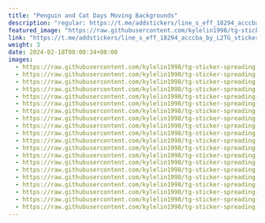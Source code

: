 ```yaml
---
title: "Penguin and Cat Days Moving Backgrounds"
description: "regular: https://t.me/addstickers/line_s_eff_18294_acccba_by_L2TG_sticker_bot"
featured_image: "https://raw.githubusercontent.com/kylelin1998/tg-sticker-spreading-worldwide-images/main/img/f635a77d-bfc7-49cf-9fc0-2963cbaa506d.jpg"
link: "https://t.me/addstickers/line_s_eff_18294_acccba_by_L2TG_sticker_bot"
weight: 3
date: 2024-02-18T08:08:34+08:00
images:
  - https://raw.githubusercontent.com/kylelin1998/tg-sticker-spreading-worldwide-images/main/img/f635a77d-bfc7-49cf-9fc0-2963cbaa506d.jpg
  - https://raw.githubusercontent.com/kylelin1998/tg-sticker-spreading-worldwide-images/main/img/4ae62387-889c-4cdc-9f63-46414b8c0f0c.jpg
  - https://raw.githubusercontent.com/kylelin1998/tg-sticker-spreading-worldwide-images/main/img/0b6f6d00-ac57-410d-86b9-4e5b2f3d9d1d.jpg
  - https://raw.githubusercontent.com/kylelin1998/tg-sticker-spreading-worldwide-images/main/img/0f512280-8c50-4f7d-9903-6671f84554e7.jpg
  - https://raw.githubusercontent.com/kylelin1998/tg-sticker-spreading-worldwide-images/main/img/630a9a62-d9ba-4577-b816-a37aea5811a4.jpg
  - https://raw.githubusercontent.com/kylelin1998/tg-sticker-spreading-worldwide-images/main/img/16c16d17-179f-4e66-8bd6-dcfb2c9d227c.jpg
  - https://raw.githubusercontent.com/kylelin1998/tg-sticker-spreading-worldwide-images/main/img/e4ea512d-bccf-4782-9713-bb6bbdb408fa.jpg
  - https://raw.githubusercontent.com/kylelin1998/tg-sticker-spreading-worldwide-images/main/img/7a201acb-4d4e-42a4-841c-5760002136c3.jpg
  - https://raw.githubusercontent.com/kylelin1998/tg-sticker-spreading-worldwide-images/main/img/fe6a3557-bb15-4b28-8504-248f175f6615.jpg
  - https://raw.githubusercontent.com/kylelin1998/tg-sticker-spreading-worldwide-images/main/img/3f95e22f-a012-490b-b315-c35f6d838c75.jpg
  - https://raw.githubusercontent.com/kylelin1998/tg-sticker-spreading-worldwide-images/main/img/4325d49a-751b-41c1-9441-4fd0d87bd92f.jpg
  - https://raw.githubusercontent.com/kylelin1998/tg-sticker-spreading-worldwide-images/main/img/4f81b1b3-648b-405c-95eb-fdf21d03b3ab.jpg
  - https://raw.githubusercontent.com/kylelin1998/tg-sticker-spreading-worldwide-images/main/img/85cf1994-dd1d-4088-ac4e-64dacac01e87.jpg
  - https://raw.githubusercontent.com/kylelin1998/tg-sticker-spreading-worldwide-images/main/img/b53f446f-9bf9-48e9-a2c6-bf1c68ae376d.jpg
  - https://raw.githubusercontent.com/kylelin1998/tg-sticker-spreading-worldwide-images/main/img/59bd7359-7247-469f-bb74-b4a6614cd1af.jpg
  - https://raw.githubusercontent.com/kylelin1998/tg-sticker-spreading-worldwide-images/main/img/a0373019-e544-495b-9e06-5aad86199f1b.jpg
  - https://raw.githubusercontent.com/kylelin1998/tg-sticker-spreading-worldwide-images/main/img/0801d246-6b36-484b-9850-c61473b8ffb9.jpg
  - https://raw.githubusercontent.com/kylelin1998/tg-sticker-spreading-worldwide-images/main/img/21091124-512b-4b78-9943-2b60d4d13492.jpg
  - https://raw.githubusercontent.com/kylelin1998/tg-sticker-spreading-worldwide-images/main/img/f09bec9b-ebbc-479c-b1fc-41972ea6d6fc.jpg
  - https://raw.githubusercontent.com/kylelin1998/tg-sticker-spreading-worldwide-images/main/img/b67fb004-6737-4308-9b43-c600c902000c.jpg
---
```

